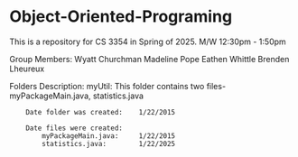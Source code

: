 # Object-Oriented-Programing
This is a repository for CS 3354 in Spring of 2025. M/W 12:30pm - 1:50pm

Group Members:
    Wyatt Churchman
    Madeline Pope
    Eathen Whittle
    Brenden Lheureux

Folders Description:
    myUtil: This folder contains two files- myPackageMain.java, statistics.java

        Date folder was created:    1/22/2015
        
        Date files were created:
            myPackageMain.java:     1/22/2015
            statistics.java:        1/22/2025